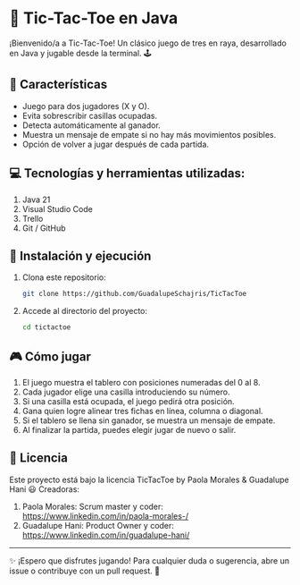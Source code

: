 # 🎲 Tic-Tac-Toe en Java

¡Bienvenido/a a Tic-Tac-Toe! Un clásico juego de tres en raya, desarrollado en Java y jugable desde la terminal. 🕹️

## 📌 Características
- Juego para dos jugadores (X y O).
- Evita sobrescribir casillas ocupadas.
- Detecta automáticamente al ganador.
- Muestra un mensaje de empate si no hay más movimientos posibles.
- Opción de volver a jugar después de cada partida.


## 💻 Tecnologías y herramientas utilizadas:

1. Java 21
2. Visual Studio Code
3. Trello
4. Git / GitHub


## 🚀 Instalación y ejecución

1. Clona este repositorio:
   ```bash
   git clone https://github.com/GuadalupeSchajris/TicTacToe
   ```
2. Accede al directorio del proyecto:
   ```bash
   cd tictactoe
   ```


## 🎮 Cómo jugar
1. El juego muestra el tablero con posiciones numeradas del 0 al 8.
2. Cada jugador elige una casilla introduciendo su número.
3. Si una casilla está ocupada, el juego pedirá otra posición.
4. Gana quien logre alinear tres fichas en línea, columna o diagonal.
5. Si el tablero se llena sin ganador, se muestra un mensaje de empate.
6. Al finalizar la partida, puedes elegir jugar de nuevo o salir.


## 📜 Licencia
Este proyecto está bajo la licencia TicTacToe by Paola Morales & Guadalupe Hani 😃
Creadoras:
1) Paola Morales: Scrum master y coder: https://www.linkedin.com/in/paola-morales-/
2) Guadalupe Hani: Product Owner y coder: https://www.linkedin.com/in/guadalupe-hani/
---

✨ ¡Espero que disfrutes jugando! Para cualquier duda o sugerencia, abre un issue o contribuye con un pull request. 🚀
